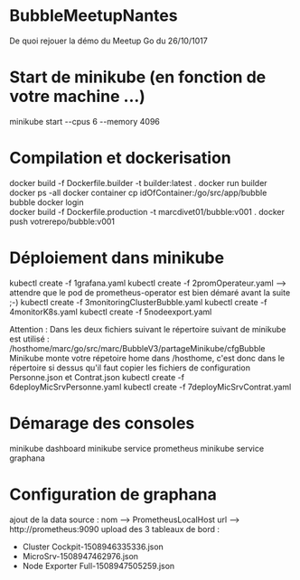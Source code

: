 # BubbleMeetupNantes
De quoi rejouer la démo du Meetup Go du 26/10/1017

# Start de minikube (en fonction de votre machine ...)
minikube start --cpus 6 --memory 4096

# Compilation et dockerisation
docker build -f Dockerfile.builder -t builder:latest .
docker run builder
docker ps -all
docker container cp idOfContainer:/go/src/app/bubble bubble
docker login      
docker build -f Dockerfile.production -t marcdivet01/bubble:v001 .
docker push votrerepo/bubble:v001

# Déploiement dans minikube
kubectl create -f 1grafana.yaml
kubectl create -f 2promOperateur.yaml
   --> attendre que le pod de prometheus-operator est bien démaré avant la suite ;-)
kubectl create -f 3monitoringClusterBubble.yaml
kubectl create -f 4monitorK8s.yaml
kubectl create -f 5nodeexport.yaml

Attention : Dans les deux fichiers suivant le répertoire suivant de minikube est
            utilisé : /hosthome/marc/go/src/marc/BubbleV3/partageMinikube/cfgBubble
            Minikube monte votre répetoire home dans /hosthome, c'est donc dans le répertoire si dessus
            qu'il faut copier les fichiers de configuration Personne.json et Contrat.json
kubectl create -f 6deployMicSrvPersonne.yaml
kubectl create -f 7deployMicSrvContrat.yaml

# Démarage des consoles
minikube dashboard
minikube service prometheus
minikube service graphana

# Configuration de graphana
ajout de la data source : nom --> PrometheusLocalHost url --> http://prometheus:9090
upload des 3 tableaux de bord :
  - Cluster Cockpit-1508946335336.json
  - MicroSrv-1508947462976.json
  - Node Exporter Full-1508947505259.json
  
  
 
